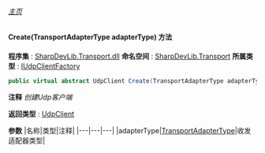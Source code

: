 ###### [主页](./Index.md "主页")
#### Create(TransportAdapterType adapterType) 方法
**程序集** : [SharpDevLib.Transport.dll](./SharpDevLib.Transport.assembly.md "SharpDevLib.Transport.dll")
**命名空间** : [SharpDevLib.Transport](./SharpDevLib.Transport.namespace.md "SharpDevLib.Transport")
**所属类型** : [IUdpClientFactory](./SharpDevLib.Transport.IUdpClientFactory.md "IUdpClientFactory")
``` csharp
public virtual abstract UdpClient Create(TransportAdapterType adapterType)
```
**注释**
*创建Udp客户端*

**返回类型** : [UdpClient](./SharpDevLib.Transport.UdpClient.md "UdpClient")

**参数**
|名称|类型|注释|
|---|---|---|
|adapterType|[TransportAdapterType](./SharpDevLib.Transport.TransportAdapterType.md "TransportAdapterType")|收发适配器类型|

